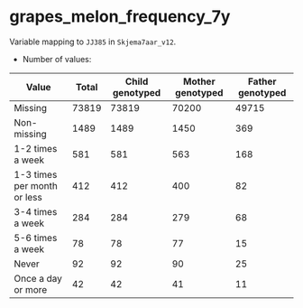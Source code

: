 # grapes_melon_frequency_7y
Variable mapping to `JJ385` in `Skjema7aar_v12`.
- Number of values:

| Value | Total | Child genotyped | Mother genotyped | Father genotyped |
| ----- | ----- | --------------- | ---------------- | ---------------- |
| Missing | 73819 | 73819 | 70200 | 49715 |
| Non-missing | 1489 | 1489 | 1450 | 369 |
| 1-2 times a week | 581 | 581 | 563 |168 |
| 1-3 times per month or less | 412 | 412 | 400 |82 |
| 3-4 times a week | 284 | 284 | 279 |68 |
| 5-6 times a week | 78 | 78 | 77 |15 |
| Never | 92 | 92 | 90 |25 |
| Once a day or more | 42 | 42 | 41 |11 |



